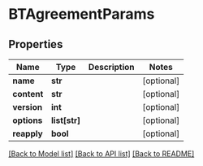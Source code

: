 # BTAgreementParams

## Properties
Name | Type | Description | Notes
------------ | ------------- | ------------- | -------------
**name** | **str** |  | [optional] 
**content** | **str** |  | [optional] 
**version** | **int** |  | [optional] 
**options** | **list[str]** |  | [optional] 
**reapply** | **bool** |  | [optional] 

[[Back to Model list]](../README.md#documentation-for-models) [[Back to API list]](../README.md#documentation-for-api-endpoints) [[Back to README]](../README.md)


